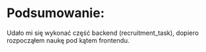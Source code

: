 # Podsumowanie:

Udało mi się wykonać część backend (recruitment_task), dopiero rozpocząłem naukę pod kątem frontendu.
